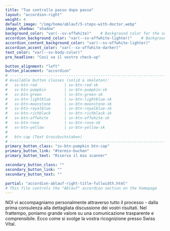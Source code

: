 ```yaml
---
title: "Tuo controllo passo dopo passo"
layout: "accordion-right"
weight: 4
default_image: "/img/home/ablauf/5-steps-with-doctor.webp"
image_shadow: "shadow"
background_color: "var(--sv-offwhite)"    # Background color for the section
accordion_background_color: "var(--sv-offwhite-lighter)"    # Background color for the accordion
accordion_content_background_color: "var(--sv-offwhite-lighter)"
accordion_accent_color: "var(--sv-offwhite-darker)"
text_color: "var(--sv-body-color)"
pre_headline: "Così va il vostro check-up"

button_alignment: "left"
button_placement: "accordion"
# ------------------------------------------------------------------------------
# Available button classes (solid & skeleton):
#   sv-btn-red            | sv-btn-red-sk
#   sv-btn-pumpkin        | sv-btn-pumpkin-sk
#   sv-btn-green          | sv-btn-green-sk
#   sv-btn-lightblue      | sv-btn-lightblue-sk
#   sv-btn-moonstone      | sv-btn-moonstone-sk
#   sv-btn-royalblue      | sv-btn-royalblue-sk
#   sv-btn-richblack      | sv-btn-richblack-sk
#   sv-btn-offwhite       | sv-btn-offwhite-sk
#   sv-btn-rose           | sv-btn-rose-sk
#   sv-btn-yellow         | sv-btn-yellow-sk
#
#   btn-cap (Text Grossbuchstaben)
# ------------------------------------------------------------------------------
primary_button_class: "sv-btn-pumpkin btn-cap"
primary_button_link: "#termin-buchen"
primary_button_text: "Riserva il mio scanner"

secondary_button_class: ""
secondary_button_link: ""
secondary_button_text: ""

partial: "accordion-ablauf-right-title-fullwidth.html"
# This file controls the "Ablauf" accordion section on the homepage 
---
```


NOI vi accompagniamo personalmente attraverso tutto il processo - dalla prima consulenza alla dettagliata discussione dei vostri risultati. Nel frattempo, poniamo grande valore su una comunicazione trasparente e comprensibile. Ecco come si svolge la vostra ricognizione presso Swiss Vital.